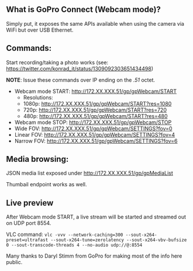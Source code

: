 ## What is GoPro Connect (Webcam mode)?

Simply put, it exposes the same APIs available when using the camera via WiFi but over USB Ethernet.

## Commands:

Start recording/taking a photo works (see: https://twitter.com/konrad_it/status/1309092303651434498)

**NOTE**: Issue these commands over IP ending on the *.51* octet.

- Webcam mode START: http://172.XX.XXX.51/gp/gpWebcam/START
	- Resolutions:
	- 1080p: http://172.XX.XXX.51/gp/gpWebcam/START?res=1080
	- 720p: http://172.XX.XXX.51/gp/gpWebcam/START?res=720
	- 480p: http://172.XX.XXX.51/gp/gpWebcam/START?res=480
- Webcam mode STOP: http://172.XX.XXX.51/gp/gpWebcam/STOP
- Wide FOV: http://172.XX.XXX.51/gp/gpWebcam/SETTINGS?fov=0
- Linear FOV: http://172.XX.XXX.51/gp/gpWebcam/SETTINGS?fov=4
- Narrow FOV: http://172.XX.XXX.51/gp/gpWebcam/SETTINGS?fov=6

## Media browsing:

JSON media list exposed under http://172.XX.XXX.51/gp/gpMediaList 

Thumbail endpoint works as well.

## Live preview

After Webcam mode START, a live stream will be started and streamed out on UDP port 8554.

VLC command: ```vlc -vvv --network-caching=300 --sout-x264-preset=ultrafast --sout-x264-tune=zerolatency --sout-x264-vbv-bufsize 0 --sout-transcode-threads 4 --no-audio udp://@:8554```

Many thanks to Daryl Stimm from GoPro for making most of the info here public. 
